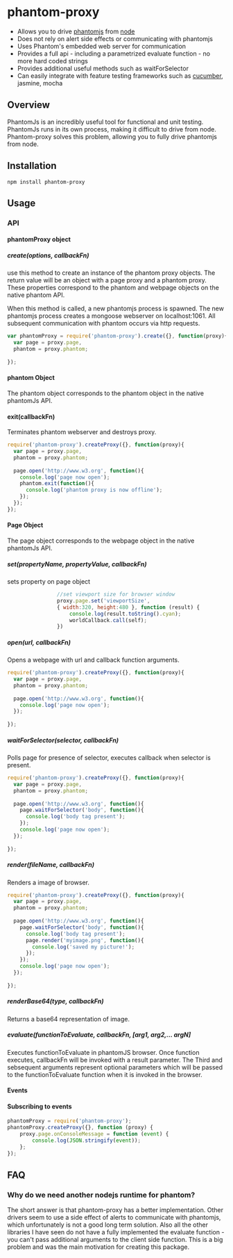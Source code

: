# phantom-proxy
* Allows you to drive [phantomjs](www.phantomjs.org) from [node](www.nodejs.org)
* Does not rely on alert side effects or communicating with phantomjs
* Uses Phantom's embedded web server for communication
* Provides a full api - including a parametrized evaluate function - no more hard coded strings
* Provides additional useful methods such as waitForSelector
* Can easily integrate with feature testing frameworks such as [cucumber](https://github.com/cucumber/cucumber-js), jasmine, mocha

## Overview
PhantomJs is an incredibly useful tool for functional and unit testing.  PhantomJs runs in its own process, making it difficult to drive from node.  Phantom-proxy solves this problem, allowing you to fully drive phantomjs from node.

## Installation
`npm install phantom-proxy` 

## Usage
### API
#### phantomProxy object
##### create(options, callbackFn)
use this method to create an instance of the phantom proxy objects.  The return value will be an object with a page proxy and a phantom proxy.  These properties correspond to the phantom and webpage objects on the native phantom API.  

When this method is called, a new phantomjs process is spawned.  The new phantomjs process creates a mongoose webserver on localhost:1061.  All subsequent communication with phantom occurs via http requests. 
```javascript
var phantomProxy = require('phantom-proxy').create({}, function(proxy){
  var page = proxy.page,
  phantom = proxy.phantom;
  
});
```

#### phantom Object
The phantom object corresponds to the phantom object in the native phantomJs API.

#### exit(callbackFn)
Terminates phantom webserver and destroys proxy.

```javascript
require('phantom-proxy').createProxy({}, function(proxy){
  var page = proxy.page,
  phantom = proxy.phantom;
  
  page.open('http://www.w3.org', function(){
    console.log('page now open');
    phantom.exit(function(){
      console.log('phantom proxy is now offline');
    });
  }); 
});
```

#### Page Object
The page object corresponds to the webpage object in the native phantomJs API.

##### set(propertyName, propertyValue, callbackFn)
sets property on page object

```javascript
                //set viewport size for browser window
                proxy.page.set('viewportSize', 
                { width:320, height:480 }, function (result) {
                    console.log(result.toString().cyan);
                    worldCallback.call(self);
                })
```
##### open(url, callbackFn)
Opens a webpage with url and callback function arguments.

```javascript
require('phantom-proxy').createProxy({}, function(proxy){
  var page = proxy.page,
  phantom = proxy.phantom;
  
  page.open('http://www.w3.org', function(){
    console.log('page now open');
  });  
  
});
```
##### waitForSelector(selector, callbackFn)
Polls page for presence of selector, executes callback when selector is present.

```javascript
require('phantom-proxy').createProxy({}, function(proxy){
  var page = proxy.page,
  phantom = proxy.phantom;
  
  page.open('http://www.w3.org', function(){
    page.waitForSelector('body', function(){
      console.log('body tag present');
    });
    console.log('page now open');
  });  
  
});
```

##### render(fileName, callbackFn)
Renders a image of browser.
```javascript
require('phantom-proxy').createProxy({}, function(proxy){
  var page = proxy.page,
  phantom = proxy.phantom;
  
  page.open('http://www.w3.org', function(){
    page.waitForSelector('body', function(){
      console.log('body tag present');
      page.render('myimage.png', function(){
        console.log('saved my picture!');
      });
    });
    console.log('page now open');
  });  
  
});
```

##### renderBase64(type, callbackFn)
Returns a base64 representation of image. 

##### evaluate(functionToEvaluate, callbackFn, [arg1, arg2,... argN]
Executes functionToEvaluate in phantomJS browser.  Once function executes, callbackFn will be invoked with a result parameter. The Third and sebsequent arguments represent optional parameters which will be passed to the functionToEvaluate function when it is invoked in the browser.

#### Events
#### Subscribing to events
```javascript
phantomProxy = require('phantom-proxy');
phantomProxy.createProxy({}, function (proxy) {
    proxy.page.onConsoleMessage = function (event) {
        console.log(JSON.stringify(event));
    };
});
```

## FAQ
### Why do we need another nodejs runtime for phantom?
The short answer is that phantom-proxy has a better implementation.  Other drivers seem to use a side effect of alerts to communicate with phantomjs, which unfortunately is not a good long term solution. Also all the other libraries I have seen do not have a fully implemented the evaluate function - you can't pass additional arguments to the client side function.  This is a big problem and was the main motivation for creating this package.

